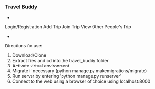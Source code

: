 ### Travel Buddy

-
Login/Registration
Add Trip
Join Trip
View Other People's Trip

-
Directions for use:
1. Download/Clone
2. Extract files and cd into the travel_buddy folder
3. Activate virtual environment
4. Migrate if necessary (python manage.py makemigrations/migrate)
5. Run server by entering 'python manage.py runserver'
6. Connect to the web using a browser of choice using localhost:8000
